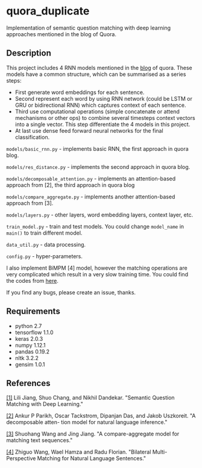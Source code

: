 # quora_duplicate
Implementation of semantic question matching with deep learning approaches mentioned in the blog of Quora.

## Description

This project includes 4 RNN models mentioned in the [blog](https://engineering.quora.com/Semantic-Question-Matching-with-Deep-Learning) of quora. These models have a common structure, which can be summarised as a series steps:

- First generate word embeddings for each sentence.
- Second represent each word by using RNN network (could be LSTM or GRU or bidirectional RNN) which captures context of each sentence.
- Third use computational operations (simple concatenate or attend mechanisms or other ops) to combine several timesteps context vectors into a single vector. This step differentiate the 4 models in this project.
- At last use dense feed forward neural networks for the final classification.

`models/basic_rnn.py` - implements basic RNN, the first approach in quora blog.

`models/res_distance.py` - implements the second approach in quora blog.

`models/decomposable_attention.py` - implements an attention-based approach from [2], the third approach in quora blog 

`models/compare_aggregate.py` - implements another attention-based approach from [3].

`models/layers.py` - other layers, word embedding layers, context layer, etc.

`train_model.py` - train and test models. You could change `model_name` in `main()` to train different model.

`data_util.py` - data processing.

`config.py` - hyper-parameters.

I also implement BiMPM [4] model, however the matching operations are very complicated which result in a very slow training time. You could find the codes from [here](https://github.com/ijinmao/BiMPM_keras).

If you find any bugs, please create an issue, thanks.

## Requirements

- python 2.7
- tensorflow 1.1.0
- keras 2.0.3
- numpy 1.12.1
- pandas 0.19.2
- nltk 3.2.2
- gensim 1.0.1

## References

[[1]](https://engineering.quora.com/Semantic-Question-Matching-with-Deep-Learning) Lili Jiang, Shuo Chang, and Nikhil Dandekar. "Semantic Question Matching with Deep Learning."

[[2]](https://arxiv.org/abs/1611.01747) Ankur P Parikh, Oscar Tackstrom, Dipanjan Das, and Jakob Uszkoreit. "A decomposable atten- tion model for natural language inference."

[[3]](https://arxiv.org/abs/1606.01933) Shuohang Wang and Jing Jiang. "A compare-aggregate model for matching text sequences."

[[4]](https://arxiv.org/pdf/1702.03814) Zhiguo Wang, Wael Hamza and Radu Florian. "Bilateral Multi-Perspective Matching for Natural Language Sentences."
